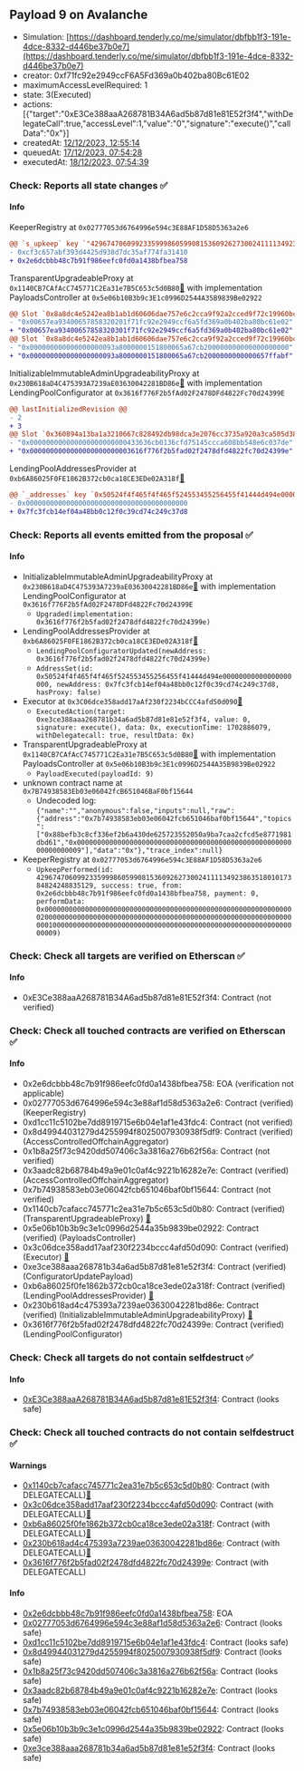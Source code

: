 ## Payload 9 on Avalanche

- Simulation: [https://dashboard.tenderly.co/me/simulator/dbfbb1f3-191e-4dce-8332-d446be37b0e7](https://dashboard.tenderly.co/me/simulator/dbfbb1f3-191e-4dce-8332-d446be37b0e7)
- creator: 0xf71fc92e2949ccF6A5Fd369a0b402ba80Bc61E02
- maximumAccessLevelRequired: 1
- state: 3(Executed)
- actions: [{"target":"0xE3Ce388aaA268781B34A6ad5b87d81e81E52f3f4","withDelegateCall":true,"accessLevel":1,"value":"0","signature":"execute()","callData":"0x"}]
- createdAt: [12/12/2023, 12:55:14](https://snowtrace.io/tx/0x708253a7302dccf458d9e67e23627e9c71be0dd17d12481ed2d6b82ff41ddefa)
- queuedAt: [17/12/2023, 07:54:28](https://snowtrace.io/tx/0x4cc336f0d164ba17ed34e74e70f02b7b91ee5ae147dea886ae75895eed03c7b0)
- executedAt: [18/12/2023, 07:54:39](https://snowtrace.io/tx/0x00259e3d3b2d029e57b2920335650e1d831fb7ea244485a1b171bed5ddd2666d)

### Check: Reports all state changes :white_check_mark:

#### Info


KeeperRegistry at `0x02777053d6764996e594c3E88AF1D58D5363a2e6`
```diff
@@ `s_upkeep` key `"42967470609923359998605990815360926273002411113492386351801017384824248835129"`.lastKeeper @@
- 0xcf3c657abf393d4425d938d7dc35af774fa31410
+ 0x2e6dcbbb48c7b91f986eefc0fd0a1438bfbea758

```

TransparentUpgradeableProxy at `0x1140CB7CAfAcC745771C2Ea31e7B5C653c5d0B80`[:ghost:](https://github.com/bgd-labs/aave-address-book "GovernanceV3Avalanche.PAYLOADS_CONTROLLER") with implementation PayloadsController at `0x5e06b10B3b9c3E1c0996D2544A35B9839Be02922`
```diff
@@ Slot `0x8a8dc4e5242ea8b1ab1d60606dae757e6c2cca9f92a2cced9f72c19960bcb458` @@
- "0x00657ea93400657858320201f71fc92e2949ccf6a5fd369a0b402ba80bc61e02"
+ "0x00657ea93400657858320301f71fc92e2949ccf6a5fd369a0b402ba80bc61e02"
@@ Slot `0x8a8dc4e5242ea8b1ab1d60606dae757e6c2cca9f92a2cced9f72c19960bcb459` @@
- "0x000000000000000000093a8000000151800065a67cb200000000000000000000"
+ "0x000000000000000000093a8000000151800065a67cb2000000000000657ffabf"
```

InitializableImmutableAdminUpgradeabilityProxy at `0x230B618aD4C475393A7239aE03630042281BD86e`[:ghost:](https://github.com/bgd-labs/aave-address-book "AaveV2Avalanche.POOL_CONFIGURATOR") with implementation LendingPoolConfigurator at `0x3616f776F2b5fAd02F2478DFd4822Fc70d24399E`
```diff
@@ lastInitializedRevision @@
- 2
+ 3
@@ Slot `0x360894a13ba1a3210667c828492db98dca3e2076cc3735a920a3ca505d382bbc` @@
- "0x000000000000000000000000433636cb0136cfd75145ccca608bb548e6c037de"
+ "0x0000000000000000000000003616f776f2b5fad02f2478dfd4822fc70d24399e"
```

LendingPoolAddressesProvider at `0xb6A86025F0FE1862B372cb0ca18CE3EDe02A318f`[:ghost:](https://github.com/bgd-labs/aave-address-book "AaveV2Avalanche.POOL_ADDRESSES_PROVIDER")
```diff
@@ `_addresses` key `0x50524f4f465f4f465f524553455256455f41444d494e00000000000000000000` @@
- 0x0000000000000000000000000000000000000000
+ 0x7fc3fcb14ef04a48bb0c12f0c39cd74c249c37d8

```


### Check: Reports all events emitted from the proposal :white_check_mark:

#### Info

- InitializableImmutableAdminUpgradeabilityProxy at `0x230B618aD4C475393A7239aE03630042281BD86e`[:ghost:](https://github.com/bgd-labs/aave-address-book "AaveV2Avalanche.POOL_CONFIGURATOR") with implementation LendingPoolConfigurator at `0x3616f776F2b5fAd02F2478DFd4822Fc70d24399E`
  - `Upgraded(implementation: 0x3616f776f2b5fad02f2478dfd4822fc70d24399e)`
- LendingPoolAddressesProvider at `0xb6A86025F0FE1862B372cb0ca18CE3EDe02A318f`[:ghost:](https://github.com/bgd-labs/aave-address-book "AaveV2Avalanche.POOL_ADDRESSES_PROVIDER")
  - `LendingPoolConfiguratorUpdated(newAddress: 0x3616f776f2b5fad02f2478dfd4822fc70d24399e)`
  - `AddressSet(id: 0x50524f4f465f4f465f524553455256455f41444d494e00000000000000000000, newAddress: 0x7fc3fcb14ef04a48bb0c12f0c39cd74c249c37d8, hasProxy: false)`
- Executor at `0x3C06dce358add17aAf230f2234bCCC4afd50d090`[:ghost:](https://github.com/bgd-labs/aave-address-book "AaveV2Avalanche.POOL_ADMIN, AaveV3Avalanche.ACL_ADMIN, GovernanceV3Avalanche.EXECUTOR_LVL_1")
  - `ExecutedAction(target: 0xe3ce388aaa268781b34a6ad5b87d81e81e52f3f4, value: 0, signature: execute(), data: 0x, executionTime: 1702886079, withDelegatecall: true, resultData: 0x)`
- TransparentUpgradeableProxy at `0x1140CB7CAfAcC745771C2Ea31e7B5C653c5d0B80`[:ghost:](https://github.com/bgd-labs/aave-address-book "GovernanceV3Avalanche.PAYLOADS_CONTROLLER") with implementation PayloadsController at `0x5e06b10B3b9c3E1c0996D2544A35B9839Be02922`
  - `PayloadExecuted(payloadId: 9)`
- unknown contract name at `0x7B74938583Eb03e06042fcB651046BaF0bf15644`
  - Undecoded log: `{"name":"","anonymous":false,"inputs":null,"raw":{"address":"0x7b74938583eb03e06042fcb651046baf0bf15644","topics":["0x88befb3c8cf336ef2b6a430de625723552050a9ba7caa2cfcd5e8771981dbd61","0x0000000000000000000000000000000000000000000000000000000000000009"],"data":"0x"},"trace_index":null}`
- KeeperRegistry at `0x02777053d6764996e594c3E88AF1D58D5363a2e6`
  - `UpkeepPerformed(id: 42967470609923359998605990815360926273002411113492386351801017384824248835129, success: true, from: 0x2e6dcbbb48c7b91f986eefc0fd0a1438bfbea758, payment: 0, performData: 0x000000000000000000000000000000000000000000000000000000000000002000000000000000000000000000000000000000000000000000000000000000010000000000000000000000000000000000000000000000000000000000000009)`

### Check: Check all targets are verified on Etherscan :white_check_mark:

#### Info

- 0xE3Ce388aaA268781B34A6ad5b87d81e81E52f3f4: Contract (not verified) 

### Check: Check all touched contracts are verified on Etherscan :white_check_mark:

#### Info

- 0x2e6dcbbb48c7b91f986eefc0fd0a1438bfbea758: EOA (verification not applicable)
- 0x02777053d6764996e594c3e88af1d58d5363a2e6: Contract (verified) (KeeperRegistry) 
- 0xd1cc11c5102be7dd8919715e6b04e1af1e43fdc4: Contract (not verified) 
- 0x8d49944031279d4255994f8025007930938f5df9: Contract (verified) (AccessControlledOffchainAggregator) 
- 0x1b8a25f73c9420dd507406c3a3816a276b62f56a: Contract (not verified) 
- 0x3aadc82b68784b49a9e01c0af4c9221b16282e7e: Contract (verified) (AccessControlledOffchainAggregator) 
- 0x7b74938583eb03e06042fcb651046baf0bf15644: Contract (not verified) 
- 0x1140cb7cafacc745771c2ea31e7b5c653c5d0b80: Contract (verified) (TransparentUpgradeableProxy) [:ghost:](https://github.com/bgd-labs/aave-address-book "GovernanceV3Avalanche.PAYLOADS_CONTROLLER")
- 0x5e06b10b3b9c3e1c0996d2544a35b9839be02922: Contract (verified) (PayloadsController) 
- 0x3c06dce358add17aaf230f2234bccc4afd50d090: Contract (verified) (Executor) [:ghost:](https://github.com/bgd-labs/aave-address-book "AaveV2Avalanche.POOL_ADMIN, AaveV3Avalanche.ACL_ADMIN, GovernanceV3Avalanche.EXECUTOR_LVL_1")
- 0xe3ce388aaa268781b34a6ad5b87d81e81e52f3f4: Contract (verified) (ConfiguratorUpdatePayload) 
- 0xb6a86025f0fe1862b372cb0ca18ce3ede02a318f: Contract (verified) (LendingPoolAddressesProvider) [:ghost:](https://github.com/bgd-labs/aave-address-book "AaveV2Avalanche.POOL_ADDRESSES_PROVIDER")
- 0x230b618ad4c475393a7239ae03630042281bd86e: Contract (verified) (InitializableImmutableAdminUpgradeabilityProxy) [:ghost:](https://github.com/bgd-labs/aave-address-book "AaveV2Avalanche.POOL_CONFIGURATOR")
- 0x3616f776f2b5fad02f2478dfd4822fc70d24399e: Contract (verified) (LendingPoolConfigurator) 

### Check: Check all targets do not contain selfdestruct :white_check_mark:

#### Info

- [0xE3Ce388aaA268781B34A6ad5b87d81e81E52f3f4](https://snowtrace.io/address/0xE3Ce388aaA268781B34A6ad5b87d81e81E52f3f4): Contract (looks safe)

### Check: Check all touched contracts do not contain selfdestruct :white_check_mark:

#### Warnings

- [0x1140cb7cafacc745771c2ea31e7b5c653c5d0b80](https://snowtrace.io/address/0x1140cb7cafacc745771c2ea31e7b5c653c5d0b80): Contract (with DELEGATECALL)[:ghost:](https://github.com/bgd-labs/aave-address-book "GovernanceV3Avalanche.PAYLOADS_CONTROLLER")
- [0x3c06dce358add17aaf230f2234bccc4afd50d090](https://snowtrace.io/address/0x3c06dce358add17aaf230f2234bccc4afd50d090): Contract (with DELEGATECALL)[:ghost:](https://github.com/bgd-labs/aave-address-book "AaveV2Avalanche.POOL_ADMIN, AaveV3Avalanche.ACL_ADMIN, GovernanceV3Avalanche.EXECUTOR_LVL_1")
- [0xb6a86025f0fe1862b372cb0ca18ce3ede02a318f](https://snowtrace.io/address/0xb6a86025f0fe1862b372cb0ca18ce3ede02a318f): Contract (with DELEGATECALL)[:ghost:](https://github.com/bgd-labs/aave-address-book "AaveV2Avalanche.POOL_ADDRESSES_PROVIDER")
- [0x230b618ad4c475393a7239ae03630042281bd86e](https://snowtrace.io/address/0x230b618ad4c475393a7239ae03630042281bd86e): Contract (with DELEGATECALL)[:ghost:](https://github.com/bgd-labs/aave-address-book "AaveV2Avalanche.POOL_CONFIGURATOR")
- [0x3616f776f2b5fad02f2478dfd4822fc70d24399e](https://snowtrace.io/address/0x3616f776f2b5fad02f2478dfd4822fc70d24399e): Contract (with DELEGATECALL)

#### Info

- [0x2e6dcbbb48c7b91f986eefc0fd0a1438bfbea758](https://snowtrace.io/address/0x2e6dcbbb48c7b91f986eefc0fd0a1438bfbea758): EOA
- [0x02777053d6764996e594c3e88af1d58d5363a2e6](https://snowtrace.io/address/0x02777053d6764996e594c3e88af1d58d5363a2e6): Contract (looks safe)
- [0xd1cc11c5102be7dd8919715e6b04e1af1e43fdc4](https://snowtrace.io/address/0xd1cc11c5102be7dd8919715e6b04e1af1e43fdc4): Contract (looks safe)
- [0x8d49944031279d4255994f8025007930938f5df9](https://snowtrace.io/address/0x8d49944031279d4255994f8025007930938f5df9): Contract (looks safe)
- [0x1b8a25f73c9420dd507406c3a3816a276b62f56a](https://snowtrace.io/address/0x1b8a25f73c9420dd507406c3a3816a276b62f56a): Contract (looks safe)
- [0x3aadc82b68784b49a9e01c0af4c9221b16282e7e](https://snowtrace.io/address/0x3aadc82b68784b49a9e01c0af4c9221b16282e7e): Contract (looks safe)
- [0x7b74938583eb03e06042fcb651046baf0bf15644](https://snowtrace.io/address/0x7b74938583eb03e06042fcb651046baf0bf15644): Contract (looks safe)
- [0x5e06b10b3b9c3e1c0996d2544a35b9839be02922](https://snowtrace.io/address/0x5e06b10b3b9c3e1c0996d2544a35b9839be02922): Contract (looks safe)
- [0xe3ce388aaa268781b34a6ad5b87d81e81e52f3f4](https://snowtrace.io/address/0xe3ce388aaa268781b34a6ad5b87d81e81e52f3f4): Contract (looks safe)

